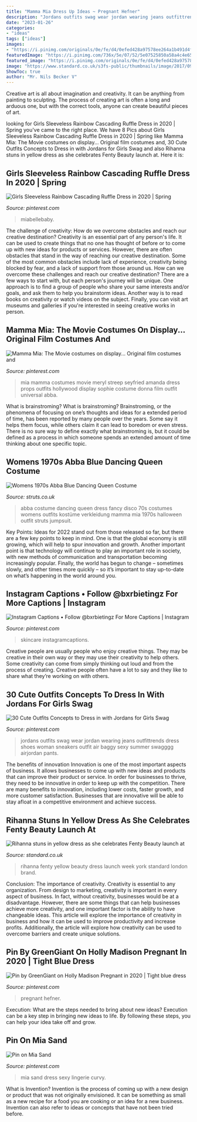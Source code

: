 ```yaml
---
title: "Mamma Mia Dress Up Ideas ~ Pregnant Hefner"
description: "Jordans outfits swag wear jordan wearing jeans outfittrends dress shoes woman sneakers outfit air baggy sexy summer swagggg airjordan pants"
date: "2023-01-26"
categories:
- "ideas"
tags: ["ideas"]
images:
- "https://i.pinimg.com/originals/0e/fe/d4/0efed428a97578ee264a1b491d4f2d37.jpg"
featuredImage: "https://i.pinimg.com/736x/5e/07/52/5e07525850a58a4c4e65ff8747052868.jpg"
featured_image: "https://i.pinimg.com/originals/0e/fe/d4/0efed428a97578ee264a1b491d4f2d37.jpg"
image: "https://www.standard.co.uk/s3fs-public/thumbnails/image/2017/09/08/08/nyfwrihanna0809d.jpg"
ShowToc: true
author: "Mr. Nils Becker V"
---
```



Creative art is all about imagination and creativity. It can be anything from painting to sculpting. The process of creating art is often a long and arduous one, but with the correct tools, anyone can create beautiful pieces of art.

	

		
looking for Girls Sleeveless Rainbow Cascading Ruffle Dress in 2020 | Spring you've came to the right place. We have 8 Pics about Girls Sleeveless Rainbow Cascading Ruffle Dress in 2020 | Spring like Mamma Mia: The Movie costumes on display... Original film costumes and, 30 Cute Outfits Concepts to Dress in with Jordans for Girls Swag and also Rihanna stuns in yellow dress as she celebrates Fenty Beauty launch at. Here it is:
		
    
## Girls Sleeveless Rainbow Cascading Ruffle Dress In 2020 | Spring

<img loading=lazy src="https://i.pinimg.com/736x/be/c7/4c/bec74c6f308e577566ba6b6a09a364b1.jpg" onerror="this.onerror=null;this.src='https://tse2.mm.bing.net/th?id=OIP.UoQfBNc_1D4RcDw_iZfi6QHaJ3&amp;pid=15.1';" alt="Girls Sleeveless Rainbow Cascading Ruffle Dress in 2020 | Spring">

_Source: pinterest.com_

>miabellebaby. 

	

The challenge of creativity: How do we overcome obstacles and reach our creative destination?
Creativity is an essential part of any person's life. It can be used to create things that no one has thought of before or to come up with new ideas for products or services. However, there are often obstacles that stand in the way of reaching our creative destination. Some of the most common obstacles include lack of experience, creativity being blocked by fear, and a lack of support from those around us. How can we overcome these challenges and reach our creative destination? There are a few ways to start with, but each person's journey will be unique. One approach is to find a group of people who share your same interests and/or goals, and ask them to help you brainstorm ideas. Another way is to read books on creativity or watch videos on the subject. Finally, you can visit art museums and galleries if you're interested in seeing creative works in person.

    
## Mamma Mia: The Movie Costumes On Display... Original Film Costumes And

<img loading=lazy src="https://i.pinimg.com/736x/42/3c/17/423c174bb94f96ad9447b59beddf0754--movie-props-movie-costumes.jpg" onerror="this.onerror=null;this.src='https://tse3.mm.bing.net/th?id=OIP.cAai4Z7H93ySIrQuEXWWHwHaKL&amp;pid=15.1';" alt="Mamma Mia: The Movie costumes on display... Original film costumes and">

_Source: pinterest.com_

>mia mamma costumes movie meryl streep seyfried amanda dress props outfits hollywood display sophie costume donna film outfit universal abba. 

	

What is brainstroming?
What is brainstroming? Brainstroming, or the phenomena of focusing on one’s thoughts and ideas for a extended period of time, has been reported by many people over the years. Some say it helps them focus, while others claim it can lead to boredom or even stress. There is no sure way to define exactly what brainstroming is, but it could be defined as a process in which someone spends an extended amount of time thinking about one specific topic.

    
## Womens 1970s Abba Blue Dancing Queen Costume

<img loading=lazy src="https://www.struts.co.uk/party-fancy-dress-shop/images/blue-abba-costume-41159.jpg" onerror="this.onerror=null;this.src='https://tse3.mm.bing.net/th?id=OIP.D4AXtNNc6AzCsgTUSQRJHQHaKX&amp;pid=15.1';" alt="Womens 1970s Abba Blue Dancing Queen Costume">

_Source: struts.co.uk_

>abba costume dancing queen dress fancy disco 70s costumes womens outfits kostüme verkleidung mamma mia 1970s halloween outfit struts jumpsuit. 

	

Key Points:
Ideas for 2022 stand out from those released so far, but there are a few key points to keep in mind. One is that the global economy is still growing, which will help to spur innovation and growth. Another important point is that technology will continue to play an important role in society, with new methods of communication and transportation becoming increasingly popular. Finally, the world has begun to change – sometimes slowly, and other times more quickly – so it’s important to stay up-to-date on what’s happening in the world around you.

    
## Instagram Captions • Follow @bxrbietingz For More Captions | Instagram

<img loading=lazy src="https://i.pinimg.com/736x/68/5f/1b/685f1b2b7c482e56a84ae6239fba1c4a.jpg" onerror="this.onerror=null;this.src='https://tse4.mm.bing.net/th?id=OIP.AVYUAkjqRRdbbHkMwA1IkAHaKT&amp;pid=15.1';" alt="Instagram Captions • Follow @bxrbietingz For More Captions | Instagram">

_Source: pinterest.com_

>skincare instagramcaptions. 

	

Creative people are usually people who enjoy creative things. They may be creative in their own way or they may use their creativity to help others. Some creativity can come from simply thinking out loud and from the process of creating. Creative people often have a lot to say and they like to share what they’re working on with others.

    
## 30 Cute Outfits Concepts To Dress In With Jordans For Girls Swag

<img loading=lazy src="https://i.pinimg.com/originals/0e/fe/d4/0efed428a97578ee264a1b491d4f2d37.jpg" onerror="this.onerror=null;this.src='https://tse4.mm.bing.net/th?id=OIP.49w70SOGAqFh0H8g3v7_wQHaLH&amp;pid=15.1';" alt="30 Cute Outfits Concepts to Dress in with Jordans for Girls Swag">

_Source: pinterest.com_

>jordans outfits swag wear jordan wearing jeans outfittrends dress shoes woman sneakers outfit air baggy sexy summer swagggg airjordan pants. 

	

The benefits of innovation
Innovation is one of the most important aspects of business. It allows businesses to come up with new ideas and products that can improve their product or service. In order for businesses to thrive, they need to be innovative in order to keep up with the competition. There are many benefits to innovation, including lower costs, faster growth, and more customer satisfaction. Businesses that are innovative will be able to stay afloat in a competitive environment and achieve success.

    
## Rihanna Stuns In Yellow Dress As She Celebrates Fenty Beauty Launch At

<img loading=lazy src="https://www.standard.co.uk/s3fs-public/thumbnails/image/2017/09/08/08/nyfwrihanna0809d.jpg" onerror="this.onerror=null;this.src='https://tse2.mm.bing.net/th?id=OIP.6cul0u1ZeN1eOL8guPtYJwHaE8&amp;pid=15.1';" alt="Rihanna stuns in yellow dress as she celebrates Fenty Beauty launch at">

_Source: standard.co.uk_

>rihanna fenty yellow beauty dress launch week york standard london brand. 

	

Conclusion: The importance of creativity.
Creativity is essential to any organization. From design to marketing, creativity is important in every aspect of business. In fact, without creativity, businesses would be at a disadvantage. However, there are some things that can help businesses achieve more creativity, and one important factor is the ability to have changeable ideas. 
This article will explore the importance of creativity in business and how it can be used to improve productivity and increase profits. Additionally, the article will explore how creativity can be used to overcome barriers and create unique solutions.

    
## Pin By GreenGiant On Holly Madison Pregnant In 2020 | Tight Blue Dress

<img loading=lazy src="https://i.pinimg.com/736x/21/0d/d6/210dd6f9a490637248b838a245da616f.jpg" onerror="this.onerror=null;this.src='https://tse1.mm.bing.net/th?id=OIP._J3SgAprwdfhvwi-qKZoggHaNL&amp;pid=15.1';" alt="Pin by GreenGiant on Holly Madison Pregnant in 2020 | Tight blue dress">

_Source: pinterest.com_

>pregnant hefner. 

	

Execution: What are the steps needed to bring about new ideas?
Execution can be a key step in bringing new ideas to life. By following these steps, you can help your idea take off and grow.

    
## Pin On Mia Sand

<img loading=lazy src="https://i.pinimg.com/736x/5e/07/52/5e07525850a58a4c4e65ff8747052868.jpg" onerror="this.onerror=null;this.src='https://tse4.mm.bing.net/th?id=OIP.z1IueggZlYN4PHdfPD6JawHaIq&amp;pid=15.1';" alt="Pin on Mia Sand">

_Source: pinterest.com_

>mia sand dress sexy lingerie curvy. 

	

What is Invention?
Invention is the process of coming up with a new design or product that was not originally envisioned. It can be something as small as a new recipe for a food you are cooking or an idea for a new business. Invention can also refer to ideas or concepts that have not been tried before.

